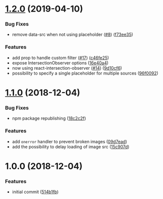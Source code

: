 # [1.2.0](https://github.com/CloudPower97/react-progressive-picture/compare/v1.1.0...v1.2.0) (2019-04-10)


### Bug Fixes

* remove data-src when not using placeholder ([#8](https://github.com/CloudPower97/react-progressive-picture/issues/8)) ([f73ee35](https://github.com/CloudPower97/react-progressive-picture/commit/f73ee35))


### Features

* add prop to handle custom filter ([#17](https://github.com/CloudPower97/react-progressive-picture/issues/17)) ([c46fe25](https://github.com/CloudPower97/react-progressive-picture/commit/c46fe25))
* expose IntersectionObserver options ([16e40a4](https://github.com/CloudPower97/react-progressive-picture/commit/16e40a4))
* now using react-intersection-observer ([#14](https://github.com/CloudPower97/react-progressive-picture/issues/14)) ([9d10cf6](https://github.com/CloudPower97/react-progressive-picture/commit/9d10cf6))
* possibility to specify a single placeholder for multiple sources ([96f0092](https://github.com/CloudPower97/react-progressive-picture/commit/96f0092))



# [1.1.0](https://github.com/CloudPower97/react-progressive-picture/compare/v1.0.0...v1.1.0) (2018-12-04)


### Bug Fixes

* npm package republishing ([18c2c2f](https://github.com/CloudPower97/react-progressive-picture/commit/18c2c2f))


### Features

* add `onerror` handler to prevent broken images ([09d7ead](https://github.com/CloudPower97/react-progressive-picture/commit/09d7ead))
* add the possibility to delay loading of image src ([15c907d](https://github.com/CloudPower97/react-progressive-picture/commit/15c907d))



# 1.0.0 (2018-12-04)

### Features

- initial commit ([514b1fb](https://github.com/CloudPower97/react-progressive-picture/commit/514b1fb))
